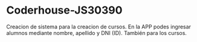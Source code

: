 # Coderhouse-JS30390
Creacion de sistema para la creacion de cursos.
En la APP podes ingresar alumnos mediante nombre, apellido y DNI (ID). También para los cursos.
